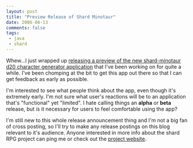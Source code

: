 ```yaml
---
layout: post
title: "Preview Release of Shard Minotaur"
date: 2006-06-13
comments: false
tags:
 - java
 - shard
---
```


Whew...I just wrapped up [releasing a preview of the new shard-minotaur d20 character generator application](http://wiki.codecrate.com/display/SHA/2006/06/13/Preview+Release+of+Shard+Minotaur) that I've been working on for quite a while. I've been chomping at the bit to get this app out there so that I can get feedback as early as possible.



I'm interested to see what people think about the app, even though it's extremely early. I'm not sure what user's reactions will be to an application that's "functional" yet "limited". I hate calling things an **alpha** or **beta** release, but is it necessary for users to feel comfortable using the app?



I'm still new to this whole release announcement thing and I'm not a big fan of cross posting, so I'll try to make any release postings on this blog relevant to it's audience. Anyone interested in more info about the shard RPG project can ping me or check out the [project website](http://shard.codecrate.com).
